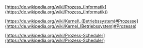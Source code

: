 [https://de.wikipedia.org/wiki/Prozess_(Informatik](https://de.wikipedia.org/wiki/Prozess_(Informatik))

[https://de.wikipedia.org/wiki/Kernel\_(Betriebssystem)#Prozesse](<https://de.wikipedia.org/wiki/Kernel_(Betriebssystem)#Prozesse>)

[https://de.wikipedia.org/wiki/Prozess-Scheduler](https://de.wikipedia.org/wiki/Prozess-Scheduler)
